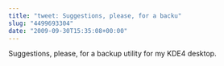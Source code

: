 ```yaml
---
title: "tweet: Suggestions, please, for a backu"
slug: "4499693304"
date: "2009-09-30T15:35:08+00:00"
---
```

Suggestions, please, for a backup utility for my KDE4 desktop.